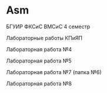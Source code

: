 # Asm
БГУИР ФКСиС ВМСиС 4 семестр

Лабораторные работы КПиЯП

Лабораторная работа №4

Лабораторная работа №5

Лабораторная работа №7 (папка №6)

Лабораторная работа №8
